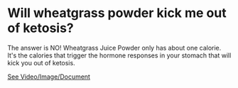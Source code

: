 # Will wheatgrass powder kick me out of ketosis?

The answer is NO! Wheatgrass Juice Powder only has about one calorie. It's the calories that trigger the hormone responses in your stomach that will kick you out of ketosis.

 [See Video/Image/Document](https://hls-player.drberg.com/asset?path=migrated-assets/will-wheatgrass-juice-powder-kick-me-out-of-ketosis-drberg)